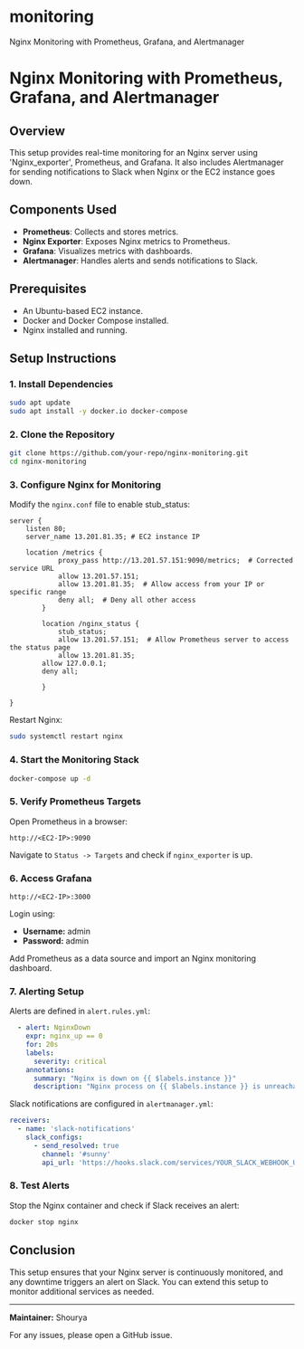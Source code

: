 # monitoring
Nginx Monitoring with Prometheus, Grafana, and Alertmanager

# Nginx Monitoring with Prometheus, Grafana, and Alertmanager

## Overview
This setup provides real-time monitoring for an Nginx server using 'Nginx_exporter', Prometheus, and Grafana. It also includes Alertmanager for sending notifications to Slack when Nginx or the EC2 instance goes down.

## Components Used
- **Prometheus**: Collects and stores metrics.
- **Nginx Exporter**: Exposes Nginx metrics to Prometheus.
- **Grafana**: Visualizes metrics with dashboards.
- **Alertmanager**: Handles alerts and sends notifications to Slack.

## Prerequisites
- An Ubuntu-based EC2 instance.
- Docker and Docker Compose installed.
- Nginx installed and running.

## Setup Instructions

### 1. Install Dependencies
```bash
sudo apt update
sudo apt install -y docker.io docker-compose
```

### 2. Clone the Repository
```bash
git clone https://github.com/your-repo/nginx-monitoring.git
cd nginx-monitoring
```

### 3. Configure Nginx for Monitoring
Modify the `nginx.conf` file to enable stub_status:
```nginx
server {
    listen 80;
	server_name 13.201.81.35; # EC2 instance IP

	location /metrics {
            proxy_pass http://13.201.57.151:9090/metrics;  # Corrected service URL
            allow 13.201.57.151;
            allow 13.201.81.35;  # Allow access from your IP or specific range
            deny all;  # Deny all other access
        } 
        
        location /nginx_status {
            stub_status;
            allow 13.201.57.151;  # Allow Prometheus server to access the status page
            allow 13.201.81.35;
	    allow 127.0.0.1;
	    deny all;
	   
        }

}
```
Restart Nginx:
```bash
sudo systemctl restart nginx
```

### 4. Start the Monitoring Stack
```bash
docker-compose up -d
```

### 5. Verify Prometheus Targets
Open Prometheus in a browser:
```
http://<EC2-IP>:9090
```
Navigate to `Status -> Targets` and check if `nginx_exporter` is up.

### 6. Access Grafana
```
http://<EC2-IP>:3000
```
Login using:
- **Username:** admin
- **Password:** admin

Add Prometheus as a data source and import an Nginx monitoring dashboard.

### 7. Alerting Setup
Alerts are defined in `alert.rules.yml`:
```yaml
  - alert: NginxDown
    expr: nginx_up == 0
    for: 20s
    labels:
      severity: critical
    annotations:
      summary: "Nginx is down on {{ $labels.instance }}"
      description: "Nginx process on {{ $labels.instance }} is unreachable for over 20 seconds."
```
Slack notifications are configured in `alertmanager.yml`:
```yaml
receivers:
  - name: 'slack-notifications'
    slack_configs:
      - send_resolved: true
        channel: '#sunny'
        api_url: 'https://hooks.slack.com/services/YOUR_SLACK_WEBHOOK_URL'
```

### 8. Test Alerts
Stop the Nginx container and check if Slack receives an alert:
```bash
docker stop nginx
```

## Conclusion
This setup ensures that your Nginx server is continuously monitored, and any downtime triggers an alert on Slack. You can extend this setup to monitor additional services as needed.

---

**Maintainer:** Shourya

For any issues, please open a GitHub issue.


